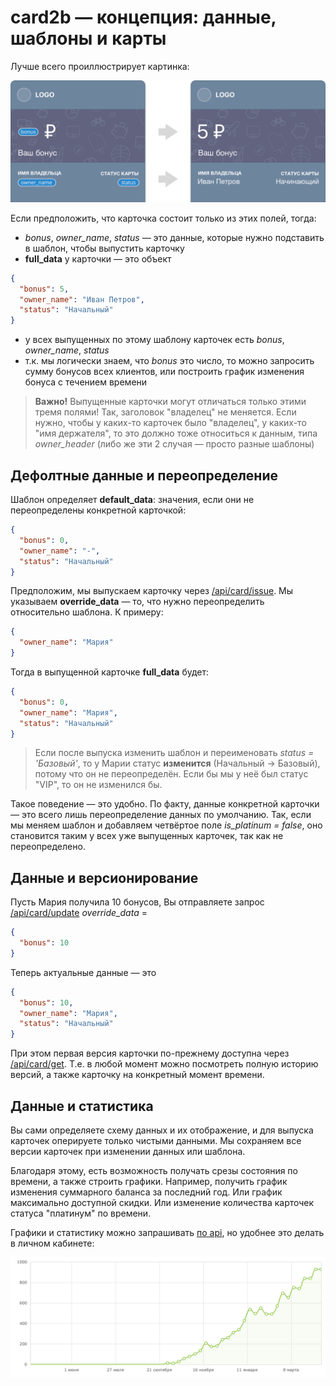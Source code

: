 # card2b — концепция: данные, шаблоны и карты

Лучше всего проиллюстрирует картинка:

![Placeholders to data](../img/placeholders-to-data.png)    

Если предположить, что карточка состоит только из этих полей, тогда:

* *bonus*, *owner_name*, *status* — это данные, которые нужно подставить в шаблон, чтобы выпустить карточку
* **full_data** у карточки — это объект 

```json
{
  "bonus": 5,
  "owner_name": "Иван Петров",
  "status": "Начальный"
}
```

* у всех выпущенных по этому шаблону карточек есть *bonus*, *owner_name*, *status*
* т.к. мы логически знаем, что *bonus* это число, то можно запросить сумму бонусов всех клиентов, или построить график изменения бонуса с течением времени   

> **Важно!** Выпущенные карточки могут отличаться только этими тремя полями! Так, заголовок "владелец" не меняется. 
Если нужно, чтобы у каких-то карточек было "владелец", у каких-то "имя держателя", то это должно тоже относиться к данным, типа *owner_header* (либо же эти 2 случая — просто разные шаблоны)



## Дефолтные данные и переопределение

Шаблон определяет **default_data**: значения, если они не переопределены конкретной карточкой:

```json
{
  "bonus": 0,
  "owner_name": "-",
  "status": "Начальный"
}
```

Предположим, мы выпускаем карточку через [/api/card/issue](./cards.md#api_card_issue). 
Мы указываем **override_data** — то, что нужно переопределить относительно шаблона. 
К примеру:

```json
{
  "owner_name": "Мария"
}
```

Тогда в выпущенной карточке **full_data** будет:

```json
{
  "bonus": 0,
  "owner_name": "Мария",
  "status": "Начальный"
}
```

> Если после выпуска изменить шаблон и переименовать *status = 'Базовый'*, то у Марии статус **изменится** (Начальный → Базовый), потому что он не переопределён. Если бы мы у неё был статус "VIP", то он не изменился бы.

Такое поведение — это удобно. По факту, данные конкретной карточки — это всего лишь переопределение данных по умолчанию. Так, если мы меняем шаблон и добавляем четвёртое поле *is_platinum = false*, оно становится таким у всех уже выпущенных карточек, так как не переопределено.



## Данные и версионирование

Пусть Мария получила 10 бонусов, Вы отправляете запрос [/api/card/update](./cards.md#post-/api/card/{card_id}/update-—-изменение-данных-карты) *override_data* =

```json
{
  "bonus": 10
}
``` 

Теперь актуальные данные — это

```json
{
  "bonus": 10,
  "owner_name": "Мария",
  "status": "Начальный"
}
```

При этом первая версия карточки по-прежнему доступна через [/api/card/get](./cards.md#get-/api/card/{card_id}-—-данные-конкретной-карточки). 
Т.е. в любой момент можно посмотреть полную историю версий, а также карточку на конкретный момент времени. 



## Данные и статистика

Вы сами определяете схему данных и их отображение, и для выпуска карточек оперируете только чистыми данными. 
Мы сохраняем все версии карточек при изменении данных или шаблона.

Благодаря этому, есть возможность получать срезы состояния по времени, а также строить графики. 
Например, получить график изменения суммарного баланса за последний год. Или график максимально доступной скидки. 
Или изменение количества карточек статуса "платинум" по времени.

Графики и статистику можно запрашивать [по api](./templates.md#get-/api/template/{template_id}/stat?...-—-детальная-статистика), 
но удобнее это делать в личном кабинете:   

![Пример статистики](../img/template-year-stat.png)
  
